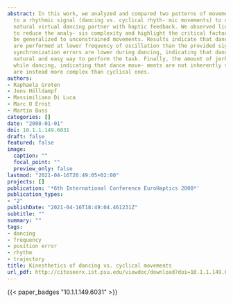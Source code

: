 ```yaml
---
abstract: In this work, we analyzed and compared two patterns of movement according
  to a rhythmic signal (dancing vs. cyclical rhyth- mic movements) to create a more
  natural virtual dancing partner with haptic feedback. We observed linear movements
  to reduce the analy- sis complexity and highlight the critical factors that can
  be generalized to unconstrained movements. Results indicate that dancing movements
  are performed at lower frequency of oscillation than the provided sig- nal. However,
  synchronization errors are lower during dancing, indicating that dance is a more
  natural and easy way to perform the task. Finally, the amount of jerk is higher
  while dancing, indicating that dance move- ments are not inherently smoother, but
  are instead more complex than cyclical ones.
authors:
- Raphaela Groten
- Jens Hölldampf
- Massimiliano Di Luca
- Marc O Ernst
- Martin Buss
categories: []
date: "2008-01-01"
doi: 10.1.1.149.6031
draft: false
featured: false
image:
  caption: ""
  focal_point: ""
  preview_only: false
lastmod: "2021-04-16T20:49:05+02:00"
projects: []
publication: '*6th International Conference EuroHaptics 2008*'
publication_types:
- "2"
publishDate: "2021-04-16T18:49:04.461231Z"
subtitle: ""
summary: ""
tags:
- dancing
- frequency
- position error
- rhythm
- trajectory
title: Kinesthetics of dancing vs. cyclical movements
url_pdf: http://citeseerx.ist.psu.edu/viewdoc/download?doi=10.1.1.149.6031&rep=rep1&type=pdf
---
```



{{< paper_badges "10.1.1.149.6031" >}}
